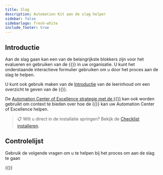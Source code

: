 ```yaml
---
title: Slag
description: Automation Kit aan de slag helper
sidebar: false
sidebarlogo: fresh-white
include_footer: true
---
```

## Introductie

Aan de slag gaan kan een van de belangrijkste blokkers zijn voor het evalueren en gebruiken van de {{<product-name>}} in uw organisatie. U kunt het onderstaande interactieve formulier gebruiken om u door het proces aan de slag te helpen.

U kunt ook gebruik maken van de [Introductie](https://learn.microsoft.com/power-automate/guidance/automation-kit/overview/introduction) van de leerinhoud om een overzicht te geven van de {{<product-name>}}.

De [Automation Center of Excellence strategie met de {{<product-name>}}](https://learn.microsoft.com/power-automate/guidance/automation-kit/overview/automation-coe-strategy) kan ook worden gebruikt om context te bieden over hoe de {{<product-name>}} kan uw Automation Center of Excellence helpen.

> 📋 Wilt u direct in de installatie springen? Bekijk de [Checklist installeren](/nl/get-started/install-checklist).

## Controlelijst

Gebruik de volgende vragen om u te helpen bij het proces om aan de slag te gaan

{{<questions name="checklist.json" completed="Thank you for your getting started feedback" showNavigationButtons=false >}}

